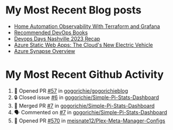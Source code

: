 # My Most Recent Blog posts
<!-- BLOG-POST-LIST:START -->
- [Home Automation Observability With Terraform and Grafana](https://www.gogorichie.com/blog/homeautomationobservability/)
- [Recommended DevOps Books](https://www.gogorichie.com/blog/recommendeddevopsbooks/)
- [Devops Days Nashville 2023 Recap](https://www.gogorichie.com/blog/devopsdaysnashville2023recap/)
- [Azure Static Web Apps: The Cloud&#39;s New Electric Vehicle](https://www.gogorichie.com/blog/microsoft/azurespringcleaning2023/)
- [Azure Synapse Overview](https://www.gogorichie.com/blog/microsoft/azure-synapse-overview/)
<!-- BLOG-POST-LIST:END -->


# My Most Recent Github Activity
<!--START_SECTION:activity-->
1. 💪 Opened PR [#57](https://github.com/gogorichie/gogorichieblog/pull/57) in [gogorichie/gogorichieblog](https://github.com/gogorichie/gogorichieblog)
2. 🔒 Closed issue [#6](https://github.com/gogorichie/Simple-Pi-Stats-Dashboard/issues/6) in [gogorichie/Simple-Pi-Stats-Dashboard](https://github.com/gogorichie/Simple-Pi-Stats-Dashboard)
3. 🎉 Merged PR [#7](https://github.com/gogorichie/Simple-Pi-Stats-Dashboard/pull/7) in [gogorichie/Simple-Pi-Stats-Dashboard](https://github.com/gogorichie/Simple-Pi-Stats-Dashboard)
4. 🗣 Commented on [#7](https://github.com/gogorichie/Simple-Pi-Stats-Dashboard/pull/7#issuecomment-1621813771) in [gogorichie/Simple-Pi-Stats-Dashboard](https://github.com/gogorichie/Simple-Pi-Stats-Dashboard)
5. 💪 Opened PR [#570](https://github.com/meisnate12/Plex-Meta-Manager-Configs/pull/570) in [meisnate12/Plex-Meta-Manager-Configs](https://github.com/meisnate12/Plex-Meta-Manager-Configs)
<!--END_SECTION:activity-->

